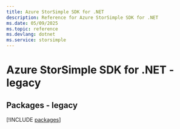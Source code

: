 ```yaml
---
title: Azure StorSimple SDK for .NET
description: Reference for Azure StorSimple SDK for .NET
ms.date: 05/09/2025
ms.topic: reference
ms.devlang: dotnet
ms.service: storsimple
---
```

# Azure StorSimple SDK for .NET - legacy
## Packages - legacy
[!INCLUDE [packages](storsimple-index.md)]
